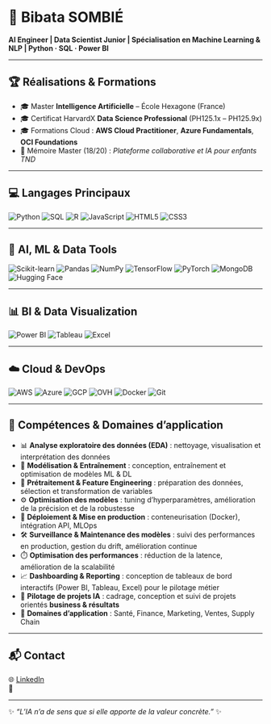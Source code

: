 # 👋 Bibata SOMBIÉ  

**AI Engineer | Data Scientist Junior | Spécialisation en Machine Learning & NLP | Python · SQL · Power BI**

---

## 🏆 Réalisations & Formations
- 🎓 Master **Intelligence Artificielle** – École Hexagone (France)  
- 🎓 Certificat HarvardX **Data Science Professional** (PH125.1x – PH125.9x)  
- 🎓 Formations Cloud : **AWS Cloud Practitioner**, **Azure Fundamentals**, **OCI Foundations**  
- 🥇 Mémoire Master (18/20) : *Plateforme collaborative et IA pour enfants TND*  

---

## 💻 Langages Principaux
![Python](https://img.shields.io/badge/Python-3776AB?style=for-the-badge&logo=python&logoColor=white)
![SQL](https://img.shields.io/badge/SQL-4479A1?style=for-the-badge&logo=postgresql&logoColor=white)
![R](https://img.shields.io/badge/R-276DC3?style=for-the-badge&logo=r&logoColor=white)
![JavaScript](https://img.shields.io/badge/JavaScript-F7DF1E?style=for-the-badge&logo=javascript&logoColor=black)
![HTML5](https://img.shields.io/badge/HTML5-E34F26?style=for-the-badge&logo=html5&logoColor=white)
![CSS3](https://img.shields.io/badge/CSS3-1572B6?style=for-the-badge&logo=css3&logoColor=white)

---

## 🤖 AI, ML & Data Tools
![Scikit-learn](https://img.shields.io/badge/scikit--learn-F7931E?style=for-the-badge&logo=scikit-learn&logoColor=white)
![Pandas](https://img.shields.io/badge/Pandas-150458?style=for-the-badge&logo=pandas&logoColor=white)
![NumPy](https://img.shields.io/badge/NumPy-013243?style=for-the-badge&logo=numpy&logoColor=white)
![TensorFlow](https://img.shields.io/badge/TensorFlow-FF6F00?style=for-the-badge&logo=tensorflow&logoColor=white)
![PyTorch](https://img.shields.io/badge/PyTorch-EE4C2C?style=for-the-badge&logo=pytorch&logoColor=white)
![MongoDB](https://img.shields.io/badge/MongoDB-47A248?style=for-the-badge&logo=mongodb&logoColor=white)
![Hugging Face](https://img.shields.io/badge/HuggingFace-FED141?style=for-the-badge&logo=huggingface&logoColor=black)

---

## 📊 BI & Data Visualization
![Power BI](https://img.shields.io/badge/Power%20BI-F2C811?style=for-the-badge&logo=powerbi&logoColor=black)
![Tableau](https://img.shields.io/badge/Tableau-E97627?style=for-the-badge&logo=tableau&logoColor=white)
![Excel](https://img.shields.io/badge/Excel-217346?style=for-the-badge&logo=microsoft-excel&logoColor=white)

---

## ☁️ Cloud & DevOps
![AWS](https://img.shields.io/badge/AWS-232F3E?style=for-the-badge&logo=amazonaws&logoColor=white)
![Azure](https://img.shields.io/badge/Azure-0078D4?style=for-the-badge&logo=microsoftazure&logoColor=white)
![GCP](https://img.shields.io/badge/GCP-4285F4?style=for-the-badge&logo=googlecloud&logoColor=white)
![OVH](https://img.shields.io/badge/OVH-123F6D?style=for-the-badge&logo=ovh&logoColor=white)
![Docker](https://img.shields.io/badge/Docker-2496ED?style=for-the-badge&logo=docker&logoColor=white)
![Git](https://img.shields.io/badge/Git-F05032?style=for-the-badge&logo=git&logoColor=white)

---

## 💼 Compétences & Domaines d’application
- 📊 **Analyse exploratoire des données (EDA)** : nettoyage, visualisation et interprétation des données  
- 🤖 **Modélisation & Entraînement** : conception, entraînement et optimisation de modèles ML & DL  
- 🔧 **Prétraitement & Feature Engineering** : préparation des données, sélection et transformation de variables  
- ⚙️ **Optimisation des modèles** : tuning d’hyperparamètres, amélioration de la précision et de la robustesse  
- 🚀 **Déploiement & Mise en production** : conteneurisation (Docker), intégration API, MLOps  
- 🛠️ **Surveillance & Maintenance des modèles** : suivi des performances en production, gestion du drift, amélioration continue  
- ⏱️ **Optimisation des performances** : réduction de la latence, amélioration de la scalabilité  
- 📈 **Dashboarding & Reporting** : conception de tableaux de bord interactifs (Power BI, Tableau, Excel) pour le pilotage métier  
- 🧭 **Pilotage de projets IA** : cadrage, conception et suivi de projets orientés **business & résultats**  
- 🏥 **Domaines d’application** : Santé, Finance, Marketing, Ventes, Supply Chain  

---

## 📬 Contact
🌐 [LinkedIn](https://www.linkedin.com/in/bibata-sombie)  
📂

---

✨ *“L’IA n’a de sens que si elle apporte de la valeur concrète.”* ✨
